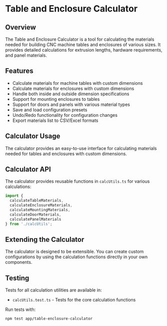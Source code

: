 # Table and Enclosure Calculator

## Overview

The Table and Enclosure Calculator is a tool for calculating the materials needed for building CNC machine tables and enclosures of various sizes. It provides detailed calculations for extrusion lengths, hardware requirements, and panel materials.

## Features

- Calculate materials for machine tables with custom dimensions
- Calculate materials for enclosures with custom dimensions
- Handle both inside and outside dimension specifications
- Support for mounting enclosures to tables
- Support for doors and panels with various material types
- Save and load configuration presets
- Undo/Redo functionality for configuration changes
- Export materials list to CSV/Excel formats

## Calculator Usage

The calculator provides an easy-to-use interface for calculating materials needed for tables and enclosures with custom dimensions.

## Calculator API

The calculator provides reusable functions in `calcUtils.ts` for various calculations:

```typescript
import { 
  calculateTableMaterials, 
  calculateEnclosureMaterials,
  calculateMountingMaterials,
  calculateDoorMaterials,
  calculatePanelMaterials 
} from './calcUtils';
```

## Extending the Calculator

The calculator is designed to be extensible. You can create custom configurations by using the calculation functions directly in your own components.

## Testing

Tests for all calculation utilities are available in:

- `calcUtils.test.ts` - Tests for the core calculation functions

Run tests with:

```bash
npm test app/table-enclosure-calculator
```
